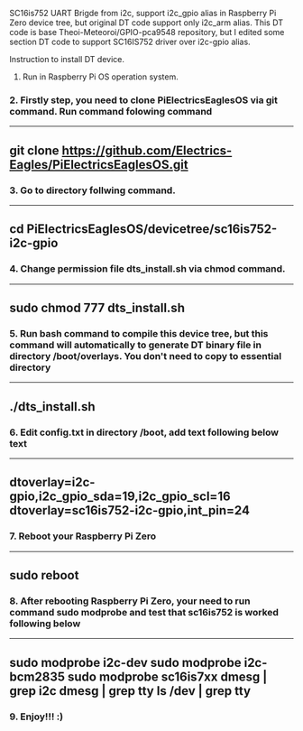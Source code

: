 SC16is752 UART Brigde from i2c, support i2c_gpio alias in Raspberry Pi Zero device tree, but original DT code support only i2c_arm alias. 
This DT code is base  Theoi-Meteoroi/GPIO-pca9548 repository, but I edited some section DT code to support SC16IS752 driver over i2c-gpio alias. 

Instruction to install DT device.
1. Run in Raspberry Pi OS operation system.
### 2. Firstly step, you need to clone PiElectricsEaglesOS via git command. Run command folowing command

---
git clone https://github.com/Electrics-Eagles/PiElectricsEaglesOS.git
---

### 3. Go to directory follwing command. 

---
cd PiElectricsEaglesOS/devicetree/sc16is752-i2c-gpio
---

### 4. Change permission file dts_install.sh via chmod command.

---
sudo chmod 777 dts_install.sh
---

### 5. Run bash command to compile this device tree, but this command will automatically to generate DT binary file in directory /boot/overlays. You don't need to copy to essential directory

---
./dts_install.sh
---

### 6. Edit config.txt in directory /boot, add text following below text

---
dtoverlay=i2c-gpio,i2c_gpio_sda=19,i2c_gpio_scl=16
dtoverlay=sc16is752-i2c-gpio,int_pin=24
---

### 7. Reboot your Raspberry Pi Zero

---
sudo reboot
---

### 8. After rebooting Raspberry Pi Zero, your need to run command sudo modprobe and test that sc16is752 is worked following below
---
sudo modprobe i2c-dev
sudo modprobe i2c-bcm2835
sudo modprobe sc16is7xx
dmesg | grep i2c
dmesg | grep tty
ls /dev | grep tty
---
### 9. Enjoy!!! :)

